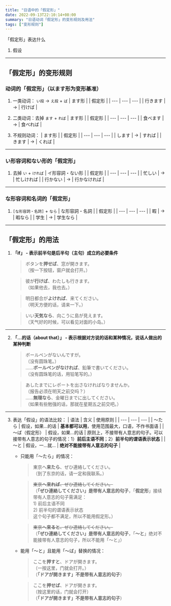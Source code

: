 ```yaml
---
title: "日语中的「假定形」"
date: 2022-09-13T22:10:14+08:00
summary: "日语动词「假定形」的变形规则及用法"
tags: ["变形规则"]
---
```


「假定形」表达什么
1. 假设

---
## 「假定形」的变形规则

### 动词的「假定形」（以ます形为变形基准）
1. 一类动词： `い段` → `え段` + `ば`
    | ます形 |  | 假定形 |
    | --- | --- | --- |
    | 行きます | → | 行けば |

2. 二类动词：去掉 `ます` + `れば`
    | ます形 |  | 假定形 |
    | --- | --- | --- |
    | 食べます | → | 食べれば |

3. 不规则动词：
    | ます形 |  | 假定形 |
    | --- | --- | --- |
    | します | → | すれば |
    | きます | → | くれば |

---
### い形容词和ない形的「假定形」
1. 去掉 `い` + `ければ`
    | イ形容詞・ない形 |  | 假定形 |
    | --- | --- | --- |
    | 忙しい | → | 忙しければ |
    | 行かない | → | 行かなければ |

---
### な形容词和名词的「假定形」
1. `[な形容詞・名詞]` + `なら`
    | な形容詞・名詞 |  | 假定形 |
    | --- | --- | --- |
    | 暇 | → | 暇なら |
    | 学生 | → | 学生なら |

---
## 「假定形」的用法
1. **「if」 - 表示前半句是后半句（主句）成立的必要条件**
    > ボタンを**押せば**、窓が開きます。  
     （按一下按钮，窗户就会打开。）

    > 彼が**行けば**、わたしも行きます。  
     （如果他去，我也去。）

    > 明日都合が**よければ**、来てください。  
     （明天方便的话，请来一下。）

    > いい**天気なら**、向こうに島が見えます。  
     （天气好的时候，可以看见对面的小岛。）

---
2. **「...的话（about that）」 - 表示根据对方说的话和某种情况，说话人做出的某种判断**
    > ボールペンがないんですが。  
     （没有圆珠笔。）  
      ......**ボールペンがなければ**、鉛筆で書いてください。  
     （没有圆珠笔的话，用铅笔写的。）

    > あしたまでにレポートを出さなければなりませんか。  
     （报告必须在明天之前交吗？）  
      ......**無理なら**、金曜日までに出してください。  
     （如果有些勉强的话，那就在星期五之前交吧。）

---
3. 表达「假设」的语法比较：
    | 语法 | 含义 | 使用原则 |
    | --- | --- | --- |
    | 〜たら | 假设，如果...的话 | **基本都可以用**，使用范围最大，口语，不作书面语 |
    | 〜ば（假定形） | 假设，如果...的话 | 原则上，不接带有人意志的句子。可以接带有人意志的句子的情况：1）**前后主语不同**；2）**前半句的谓语表示状态** |
    | 〜と | 假设，一...就... | **绝对不能接带有人意志的句子** |

    - 只能用「〜たら」的情况：
        > 東京へ**来たら**、ぜひ連絡してください。  
         （到了东京的话，请一定和我联系。）

        > ~~東京へ**来れば**、ぜひ連絡してください。~~  
        （**「ぜひ連絡してください」是带有人意志的句子**，「**假定形**」接续带有人意志的句子需满足：  
            1) 前后主语不同  
            2) 前半句的谓语表示状态  
            这个句子都不满足，所以不能用假定形。）

        > ~~東京へ**来ると**、ぜひ連絡してください。~~  
        （**「ぜひ連絡してください」是带有人意志的句子**，「**〜と**」绝对不能接带有人意志的句子，所以不能用「〜と」）

     - 能用「〜と」且能用「〜ば」替换的情况：
        > ここを**押すと**、ドアが開きます。  
         （一按这里，门就会打开。）  
         （**「ドアが開きます」不是带有人意志的句子**）

        > ここを**押せば**、ドアが開きます。  
         （按这里的话，门就会打开）  
         （**「ドアが開きます」不是带有人意志的句子**）